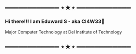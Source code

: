 ## ════════════ ⋆★⋆ ════════════
### Hi there!!! I am Eduward S - aka Cl4W33👋

Major Computer Technology at Del Institute of Technology

## ════════════ ⋆★⋆ ════════════

<!---
cl4w33/cl4w33 is a ✨ special ✨ repository because its `README.md` (this file) appears on your GitHub profile.
You can click the Preview link to take a look at your changes.
--->
